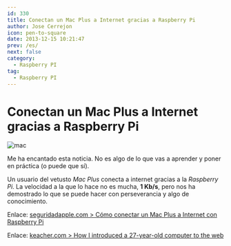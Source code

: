 ```yaml
---
id: 330
title: Conectan un Mac Plus a Internet gracias a Raspberry Pi
author: Jose Cerrejon
icon: pen-to-square
date: 2013-12-15 10:21:47
prev: /es/
next: false
category:
  - Raspberry PI
tag:
  - Raspberry PI
---
```


# Conectan un Mac Plus a Internet gracias a Raspberry Pi

![mac](/images/2013/12/Mac_Rpi_conn.jpg)

Me ha encantado esta noticia. No es algo de lo que vas a aprender y poner en práctica (o puede que sí).

Un usuario del vetusto *Mac Plus* conecta a internet gracias a la *Raspberry Pi*. La velocidad a la que lo hace no es mucha, **1 Kb/s**, pero nos ha demostrado lo que se puede hacer con perseverancia y algo de conocimiento.

Enlace: [seguridadapple.com > Cómo conectar un Mac Plus a Internet con Raspberry Pi](http://www.seguridadapple.com/2013/12/como-conectar-un-mac-plus-internet-con.html)

Enlace: [keacher.com > How I introduced a 27-year-old computer to the web](http://www.keacher.com/1216/how-i-introduced-a-27-year-old-computer-to-the-web/)